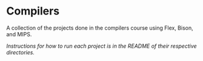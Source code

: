 # Compilers
A collection of the projects done in the compilers course using Flex, Bison, and MIPS.

_Instructions for how to run each project is in the README of their respective directories._